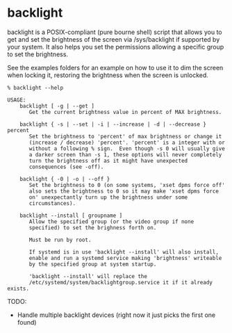 # backlight
backlight is a POSIX-compliant (pure bourne shell) script that allows you to get and set the brightness of the screen via /sys/backlight if supported by your system.
It also helps you set the permissions allowing a specific group to set the brightness.

See the examples folders for an example on how to use it to dim the screen when locking it, restoring the brightness when the screen is unlocked.

`% backlight --help`
```
USAGE:
    backlight [ -g | --get ]
       Get the current brightness value in percent of MAX brightness.

    backlight { -s | --set | -i | --increase | -d | --decrease } percent
       Set the brightness to 'percent' of max brightness or change it
       (increase / decrease) 'percent'. 'percent' is a integer with or
       without a following % sign.  Even though -s 0 will usually give
       a darker screen than -s 1, these options will never completely
       turn the brightness off as it might have unexpected
       consequences (see -off).

    backlight { -0 | -o | --off }
       Set the brightness to 0 (on some systems, 'xset dpms force off'
       also sets the brightness to 0 so it may make 'xset dpms force
       on' unexpectantly turn up the brightness under some
       circumstances).

    backlight --install [ groupname ]
       Allow the specified group (or the video group if none
       specified) to set the brighness forth on.

       Must be run by root.

       If systemd is in use 'backlight --install' will also install,
       enable and run a systemd service making 'brightness' writeable
       by the specified group at system startup.

       'backlight --install' will replace the
       /etc/systemd/system/backlightgroup.service it if it already exists.
```
TODO: <br>
* Handle multiple backlight devices (right now it just picks the first one found)
